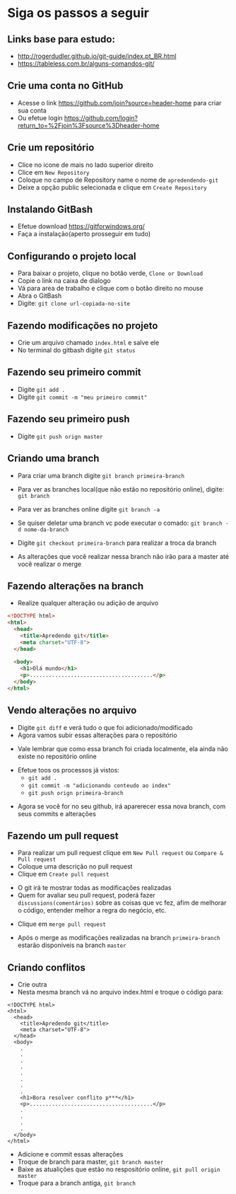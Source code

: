 # Siga os passos a seguir

## Links base para estudo: 
- http://rogerdudler.github.io/git-guide/index.pt_BR.html
- https://tableless.com.br/alguns-comandos-git/


## Crie uma conta no GitHub
- Acesse o link https://github.com/join?source=header-home para criar sua conta
- Ou efetue login https://github.com/login?return_to=%2Fjoin%3Fsource%3Dheader-home

## Crie um repositório 
- Clice no icone de mais no lado superior direito
- Clice em `New Repository`
- Coloque no campo de Repository name o nome de `apredendendo-git`
- Deixe a opção public selecionada e clique em `Create Repository`

## Instalando GitBash
- Efetue download https://gitforwindows.org/
- Faça a instalação(aperto prosseguir em tudo)

## Configurando o projeto local
- Para baixar o projeto, clique no botão verde, `Clone or Download`
- Copie o link na caixa de dialogo
- Vá para area de trabalho e clique com o botão direito no mouse
- Abra o GitBash
- Digite: `git clone url-copiada-no-site`

## Fazendo modificações no projeto
- Crie um arquivo chamado `index.html` e salve ele
- No terminal do gitbash digite `git status`
 
## Fazendo seu primeiro commit 
- Digite `git add .`
- Digite `git commit -m "meu primeiro commit"` 

## Fazendo seu primeiro push 
- Digite `git push orign master`

## Criando uma branch 
- Para criar uma branch digite `git branch primeira-branch`
- Para ver as branches local(que não estão no repositório online), digite: `git branch `
- Para ver as branches online digite `git branch -a`
- Se quiser deletar uma branch vc pode executar o comado: `git branch -d nome-da-branch`

- Digite `git checkout primeira-branch` para realizar a troca da branch 
* As alterações que você realizar nessa branch não irão para a master até você realizar o merge

## Fazendo alterações na branch
- Realize qualquer alteração ou adição de arquivo

``` HTML
<!DOCTYPE html>
<html>
  <head>
    <title>Apredendo git</title>
    <meta charset="UTF-8">
  </head>
  
  <body>
    <h1>Olá mundo</h1>
    <p>.......................................</p>
  </body>
</html>
```

## Vendo alterações no arquivo
- Digite `git diff` e verá tudo o que foi adicionado/modificado
- Agora vamos subir essas alterações para o repositório 
* Vale lembrar que como essa branch foi criada localmente, ela ainda não existe no repositório online

- Efetue toos os processos já vistos:
  - `git add .`
  - `git commit -m "adicionando conteudo ao index"`
  - `git push orign primeira-branch`

* Agora se você for no seu github, irá aparerecer essa nova branch, com seus commits e alterações


## Fazendo um pull request
- Para realizar um pull request clique em `New Pull request` ou `Compare & Pull request`
- Coloque uma descrição no pull request
- Clique em `Create pull request`

* O git irá te mostrar todas as modificações realizadas 
* Quem for avaliar seu pull request, poderá fazer `discussions(comentários)` sobre as coisas que vc fez, afim de melhorar o código, entender melhor a regra do negócio, etc.

- Clique em `merge pull request`
* Após o merge as modificações realizadas na branch `primeira-branch` estarão disponiveis na branch `master`

## Criando conflitos
- Crie outra
- Nesta mesma branch vá no arquivo index.html e troque o código para:

```
<!DOCTYPE html>
<html>
  <head>
    <title>Apredendo git</title>
    <meta charset="UTF-8">
  </head>
  <body>
    .
    .
    .
    .
    .
    .
    .
    .
    <h1>Bora resolver conflito p***</h1>
    <p>.......................................</p>
    .
    .
    .
    .
  </body>
</html>
```

- Adicione e commit essas alterações
- Troque de branch para master, `git branch master`
- Baixe as atualições que estão no respositório online, `git pull origin master`
- Troque para a branch antiga, `git branch` 
